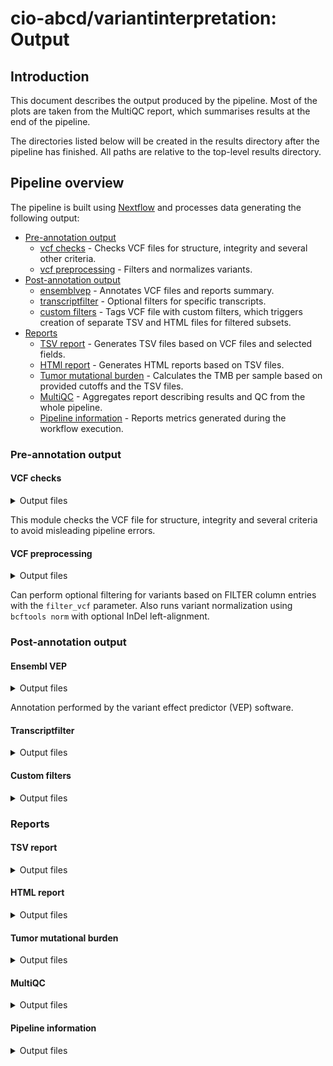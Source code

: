 # cio-abcd/variantinterpretation: Output

## Introduction

This document describes the output produced by the pipeline. Most of the plots are taken from the MultiQC report, which summarises results at the end of the pipeline.

The directories listed below will be created in the results directory after the pipeline has finished. All paths are relative to the top-level results directory.

## Pipeline overview

The pipeline is built using [Nextflow](https://www.nextflow.io/) and processes data generating the following output:

- [Pre-annotation output](#pre-annotation-output)
  - [vcf checks](#vcf-checks) - Checks VCF files for structure, integrity and several other criteria.
  - [vcf preprocessing](#vcf-preprocessing) - Filters and normalizes variants.
- [Post-annotation output](#post-annotation-output)
  - [ensemblvep](#ensembl-vep) - Annotates VCF files and reports summary.
  - [transcriptfilter](#transcriptfilter) - Optional filters for specific transcripts.
  - [custom filters](#custom-filters) - Tags VCF file with custom filters, which triggers creation of separate TSV and HTML files for filtered subsets.
- [Reports](#reports)
  - [TSV report](#tsv-report) - Generates TSV files based on VCF files and selected fields.
  - [HTMl report](#html-report) - Generates HTML reports based on TSV files.
  - [Tumor mutational burden](#tumor-mutational-burden) - Calculates the TMB per sample based on provided cutoffs and the TSV files.
  - [MultiQC](#multiqc) - Aggregates report describing results and QC from the whole pipeline.
  - [Pipeline information](#pipeline-information) - Reports metrics generated during the workflow execution.

### Pre-annotation output

#### VCF checks

<details markdown="1">
<summary>Output files</summary>

- `reports/multiqc/input/vcfchecks/`
  - `bcftools_stats/`: Statistics about the VCF file from `bcftools stats` as .txt file, included in multiQC report.
  - `*_warnings.txt`: VCF WARNING messages included in the multiQC report.

</details>

This module checks the VCF file for structure, integrity and several criteria to avoid misleading pipeline errors.

#### VCF preprocessing

<details markdown="1">
<summary>Output files</summary>

- `reports/multiqc/input/bcftools_norm/`: Normalized VCf input as gzipped vcf file using `bcftools norm`.
- `vcfs/preannotation_filter/`: If `filter_pass = true`, contains gzipped vcf files only with variants filtered prior to annotation in the FILTER columns.

</details>

Can perform optional filtering for variants based on FILTER column entries with the `filter_vcf` parameter.
Also runs variant normalization using `bcftools norm` with optional InDel left-alignment.

### Post-annotation output

#### Ensembl VEP

<details markdown="1">
<summary>Output files</summary>

- `vcfs/ensemblvep/`
  - `*.summary.html`: Summary VEP report.
  - `*.vcf.gz`: Gzipped VCF file containing the input variants annotated with VEP. The CSQ string gives information about added columns by VEP.
  </details>

Annotation performed by the variant effect predictor (VEP) software.

#### Transcriptfilter

<details markdown="1">
<summary>Output files</summary>

- `vcfs/transcriptfiltered/`
  - `*.filt.vcf`: VCF file with all variants and additional FILTER column flag.
  </details>

#### Custom filters

<details markdown="1">
<summary>Output files</summary>

- `vcfs/customfilters/`
  - `tagged/*_tag.vcf`: VCF file with all custom filters tagged in the FILTER column.
  - `filtered/*_{filtername}.vcf`: VCF file subset only containing variants from specific filter subset.
  </details>

### Reports

#### TSV report

<details markdown="1">
<summary>Output files</summary>

- `reports/TSV/`
  - `*.tsv`: TSV file containing all fields provided by --extraction_fields, default: CHROM, POS, REF, ALT
  </details>

#### HTML report

<details markdown="1">
<summary>Output files</summary>

- `reports/HTML/`
  - `report_*/`: Folder containing HTML and Excel file for final report. Index.html contains main HTML report file.
  </details>

#### Tumor mutational burden

<details markdown="1">
<summary>Output files</summary>

- `reports/tmb/`
  - `*.txt`: TXT file containing the initial and subsequent counts of eligible mutations based on the provided TMB module thresholds and the final TMB value (mutations/MBp) calculated from the vembrane TSV output after applying allele frequency, coverage and population frequency thresholds.
  - `*.png`: Non-interactive stacked Barplot visualizing the count of mutations (# of mutations) grouped by their variant consequence against their respective allele frequency (in %). Mutations are binned based on their allele frequency (bins = 100) and the lower and upper allele frequency thresholds are plotted as grey dashed lines. Variant Consequences are picked from the Ensembl VEP variant classes on the first unique entry of a mutation based on their genomic position.
  </details>

#### MultiQC

<details markdown="1">
<summary>Output files</summary>

- `reports/multiqc/`
  - `multiqc_report.html`: a standalone HTML file that can be viewed in your web browser.
  - `multiqc_data/`: directory containing parsed statistics from the different tools used in the pipeline.
  - `multiqc_plots/`: directory containing static images from the report in various formats.

</details>

#### Pipeline information

<details markdown="1">
<summary>Output files</summary>

- `reports/pipeline_info/`
  - Reports generated by Nextflow: `execution_report.html`, `execution_timeline.html`, `execution_trace.txt` and `pipeline_dag.dot`/`pipeline_dag.svg`.
  - Reports generated by the pipeline: `pipeline_report.html`, `pipeline_report.txt` and `software_versions.yml`. The `pipeline_report*` files will only be present if the `--email` / `--email_on_fail` parameter's are used when running the pipeline.
  - Reformatted samplesheet files used as input to the pipeline: `samplesheet.valid.csv`.
  - Parameters used by the pipeline run: `params.json`.

</details>
